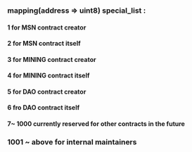 
 ### mapping(address => uint8) special_list :

 #### 1 for MSN contract creator
 #### 2 for MSN contract itself
 #### 3 for MINING contract creator
 #### 4 for MINING contract itself
 #### 5 for DAO contract creator
 #### 6 fro DAO contract itself
 #### 7~ 1000 currently reserved  for other contracts in the future
 ###  1001 ~ above for internal maintainers 

